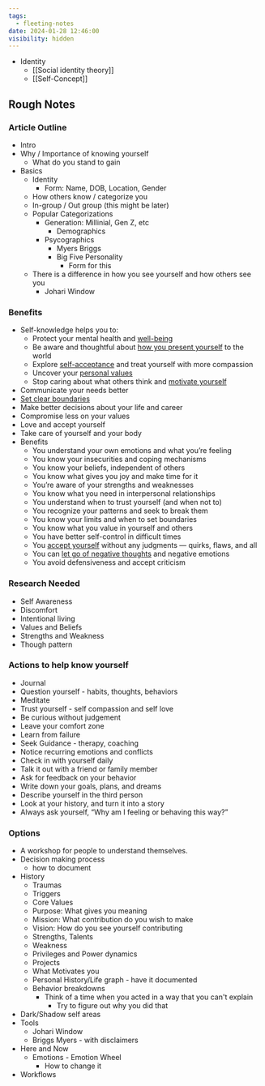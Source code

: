 ```yaml
---
tags:
  - fleeting-notes
date: 2024-01-28 12:46:00
visibility: hidden
---
```


- Identity
	- [[Social identity theory]]
	- [[Self-Concept]]

## Rough Notes

### Article Outline

- Intro
- Why / Importance of knowing yourself
	- What do you stand to gain
- Basics
	- Identity
		- Form: Name, DOB, Location, Gender
	- How others know / categorize you
	- In-group / Out group (this might be later)
	- Popular Categorizations
		- Generation: Millinial, Gen Z, etc
			- Demographics
		- Psycographics
			- Myers Briggs
			- Big Five Personality
				- Form for this
	- There is a difference in how you see yourself and how others see you
		- Johari Window

### Benefits 

- Self-knowledge helps you to:
	- Protect your mental health and [well-being](https://www.betterup.com/blog/what-is-spiritual-wellness-and-why-is-it-so-important)
	- Be aware and thoughtful about [how you present yourself](https://www.betterup.com/blog/the-self-presentation-theory-and-how-to-present-your-best-self) to the world
	- Explore [self-acceptance](https://www.betterup.com/blog/self-acceptance) and treat yourself with more compassion
	- Uncover your [personal values](https://www.betterup.com/blog/does-your-work-match-your-personal-values)
	- Stop caring about what others think and [motivate yourself](https://www.betterup.com/blog/self-motivation)
- Communicate your needs better
- [Set clear boundaries](https://www.betterup.com/blog/setting-boundaries)
- Make better decisions about your life and career
- Compromise less on your values
- Love and accept yourself
- Take care of yourself and your body
- Benefits
	- You understand your own emotions and what you’re feeling
	- You know your insecurities and coping mechanisms
	- You know your beliefs, independent of others
	- You know what gives you joy and make time for it
	- You’re aware of your strengths and weaknesses
	- You know what you need in interpersonal relationships
	- You understand when to trust yourself (and when not to)
	- You recognize your patterns and seek to break them
	- You know your limits and when to set boundaries
	- You know what you value in yourself and others
	- You have better self-control in difficult times
	- You [accept yourself](https://www.betterup.com/blog/self-acceptance) without any judgments — quirks, flaws, and all
	- You can [let go of negative thoughts](https://www.betterup.com/blog/automatic-thoughts) and negative emotions
	- You avoid defensiveness and accept criticism

### Research Needed

- Self Awareness
- Discomfort
- Intentional living
- Values and Beliefs
- Strengths and Weakness
- Though pattern

### Actions to help know yourself

- Journal
- Question yourself - habits, thoughts, behaviors
- Meditate
- Trust yourself - self compassion and self love
- Be curious without judgement
- Leave your comfort zone
- Learn from failure
- Seek Guidance - therapy, coaching
- Notice recurring emotions and conflicts
- Check in with yourself daily
- Talk it out with a friend or family member
- Ask for feedback on your behavior
- Write down your goals, plans, and dreams
- Describe yourself in the third person
- Look at your history, and turn it into a story
- Always ask yourself, “Why am I feeling or behaving this way?”

### Options

- A workshop for people to understand themselves.
- Decision making process
	- how to document
- History
	- Traumas
	- Triggers
	- Core Values
	- Purpose: What gives you meaning
	- Mission: What contribution do you wish to make
	- Vision: How do you see yourself contributing
	- Strengths, Talents
	- Weakness
	- Privileges and Power dynamics
	- Projects
	- What Motivates you
	- Personal History/Life graph - have it documented
	- Behavior breakdowns
		- Think of a time when you acted in a way that you can't explain
			- Try to figure out why you did that
- Dark/Shadow self areas
- Tools
	- Johari Window
	- Briggs Myers - with disclaimers
- Here and Now
	- Emotions - Emotion Wheel
		- How to change it
- Workflows